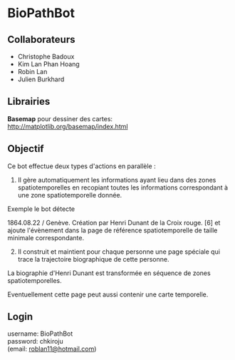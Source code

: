 # BioPathBot

## Collaborateurs

* Christophe Badoux
* Kim Lan Phan Hoang
* Robin Lan
* Julien Burkhard

## Librairies
**Basemap** pour dessiner des cartes: http://matplotlib.org/basemap/index.html

## Objectif

Ce bot effectue deux types d'actions en parallèle :

1. Il gère automatiquement les informations ayant lieu dans des zones spatiotemporelles en recopiant toutes les informations correspondant à une zone spatiotemporelle donnée.

Exemple le bot détecte

1864.08.22 / Genève. Création par Henri Dunant de la Croix rouge. [6]
et ajoute l'évènement dans la page de référence spatiotemporelle de taille minimale correspondante.

2. Il construit et maintient pour chaque personne une page spéciale qui trace la trajectoire biographique de cette personne.

La biographie d'Henri Dunant est transformée en séquence de zones spatiotemporelles.

Eventuellement cette page peut aussi contenir une carte temporelle.

## Login

username: BioPathBot <br>
password: chkiroju <br>
(email: roblan11@hotmail.com)

